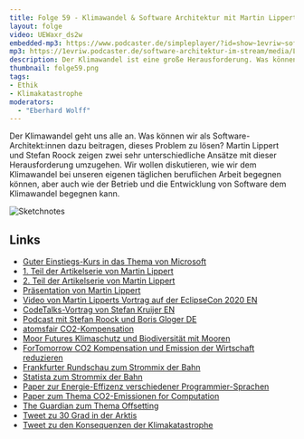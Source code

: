 ```yaml
---
title: Folge 59 - Klimawandel & Software Architektur mit Martin Lippert und Stefan Roock
layout: folge
video: UEWaxr_ds2w
embedded-mp3: https://www.podcaster.de/simpleplayer/?id=show~1evriw~software-architektur-im-stream~pod-0d830208f6a17b9cf96541a2cb&v=1621761508
mp3: https://1evriw.podcaster.de/software-architektur-im-stream/media/LippertRoockKlima.mp3
description: Der Klimawandel ist eine große Herausforderung. Was können Software-Architekt:innen tun?
thumbnail: folge59.png
tags:
- Ethik
- Klimakatastrophe
moderators:
  - "Eberhard Wolff"
---
```


Der Klimawandel geht uns alle an. Was können wir als
Software-Architekt:innen dazu beitragen, dieses Problem zu lösen?
Martin Lippert und Stefan Roock zeigen zwei sehr unterschiedliche
Ansätze mit dieser Herausforderung umzugehen. Wir wollen diskutieren,
wie wir dem Klimawandel bei unseren eigenen täglichen beruflichen
Arbeit begegnen können, aber auch wie der Betrieb und die Entwicklung
von Software dem Klimawandel begegnen kann.

![Sketchnotes](/sketchnotes/folge59.jpg)

## Links

* [Guter Einstiegs-Kurs in das Thema von Microsoft](https://docs.microsoft.com/en-us/learn/modules/sustainable-software-engineering-overview/1-introduction)
* [1. Teil der Artikelserie von Martin Lippert](https://www.heise.de/hintergrund/Sustainability-im-Software-Engineering-Teil-1-ein-Aufruf-6011723.html)
* [2. Teil der Artikelserie von Martin Lippert](https://www.heise.de/hintergrund/Sustainability-im-Software-Engineering-Warum-auf-erneuerbare-Energien-warten-6029217.html)
* [Präsentation von Martin Lippert](https://speakerdeck.com/martinlippert/sustainability-in-software-engineering-how-to-make-a-difference)
* [Video von Martin Lipperts Vortrag auf der EclipseCon 2020 EN](https://www.youtube.com/watch?v=ZsJVhEy0ka4)
* [CodeTalks-Vortrag von Stefan Kruijer EN](https://www.youtube.com/watch?v=4FClm9fUMJ4)
* [Podcast mit Stefan Roock und Boris Gloger DE](https://insightsbyborisgloger.com/podcast/wie-retten-wir-das-klima-stefan-roock/)
* [atomsfair CO2-Kompensation](https://www.atmosfair.de/)
* [Moor Futures Klimaschutz und Biodiversität mit Mooren](https://www.moorfutures.de/)
* [ForTomorrow CO2 Kompensation und Emission der Wirtschaft reduzieren](https://www.fortomorrow.eu/)
* [Frankfurter Rundschau zum Strommix der
Bahn](https://www.fr.de/wirtschaft/gruene-bahn-10991713.html)
* [Statista zum Strommix der Bahn](https://de.statista.com/statistik/daten/studie/259350/umfrage/erneuerbare-energien-im-bahnstrommix-der-deutsche-bahn-ag/)
* [Paper zur Energie-Effizenz verschiedener Programmier-Sprachen](https://greenlab.di.uminho.pt/wp-content/uploads/2017/09/paperSLE.pdf)
* [Paper zum Thema CO2-Emissionen for Computation](https://ieeexplore.ieee.org/document/6128960)
* [The Guardian zum Thema Offsetting](https://www.theguardian.com/environment/2007/jun/16/climatechange.climatechange)
* [Tweet zu 30 Grad in der Arktis](https://twitter.com/ScottDuncanWX/status/1395039582522122249)
* [Tweet zu den Konsequenzen der Klimakatastrophe](https://twitter.com/matschnetzer/status/1185115921905541120)
